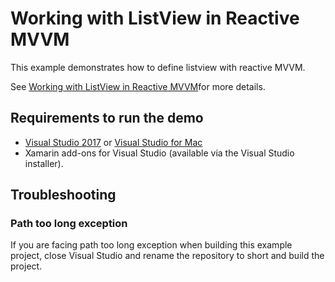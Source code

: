 # Working with ListView in Reactive MVVM

This example demonstrates how to define listview with reactive MVVM.

See [Working with ListView in Reactive MVVM](https://www.syncfusion.com/kb/9319/working-with-listview-in-reactive-mvvm)for more details.

## Requirements to run the demo

* [Visual Studio 2017](https://visualstudio.microsoft.com/downloads/) or [Visual Studio for Mac](https://visualstudio.microsoft.com/vs/mac/)
* Xamarin add-ons for Visual Studio (available via the Visual Studio installer).

## Troubleshooting

### Path too long exception

If you are facing path too long exception when building this example project, close Visual Studio and rename the repository to short and build the project.
